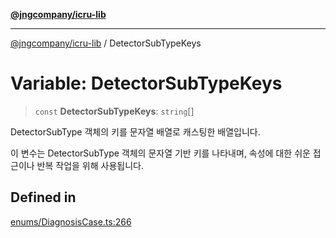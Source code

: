 [**@jngcompany/icru-lib**](../README.md)

***

[@jngcompany/icru-lib](../globals.md) / DetectorSubTypeKeys

# Variable: DetectorSubTypeKeys

> `const` **DetectorSubTypeKeys**: `string`[]

DetectorSubType 객체의 키를 문자열 배열로 캐스팅한 배열입니다.

이 변수는 DetectorSubType 객체의 문자열 기반 키를 나타내며,
속성에 대한 쉬운 접근이나 반복 작업을 위해 사용됩니다.

## Defined in

[enums/DiagnosisCase.ts:266](https://github.com/jngcompany/icru-lib/blob/cee5a8006a4970de6269ef7414374f6c7339529e/src/enums/DiagnosisCase.ts#L266)

